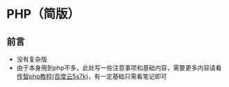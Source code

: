 # PHP（简版）
## 前言
* 没有复杂版
* 由于本身用到php不多，此处写一些注意事项和基础内容，需要更多内容请看[传智php教程(百度云5s7k)](https://pan.baidu.com/s/1JLrXvlmdF-32T8gBK_9aoA)，有一定基础只需看笔记即可